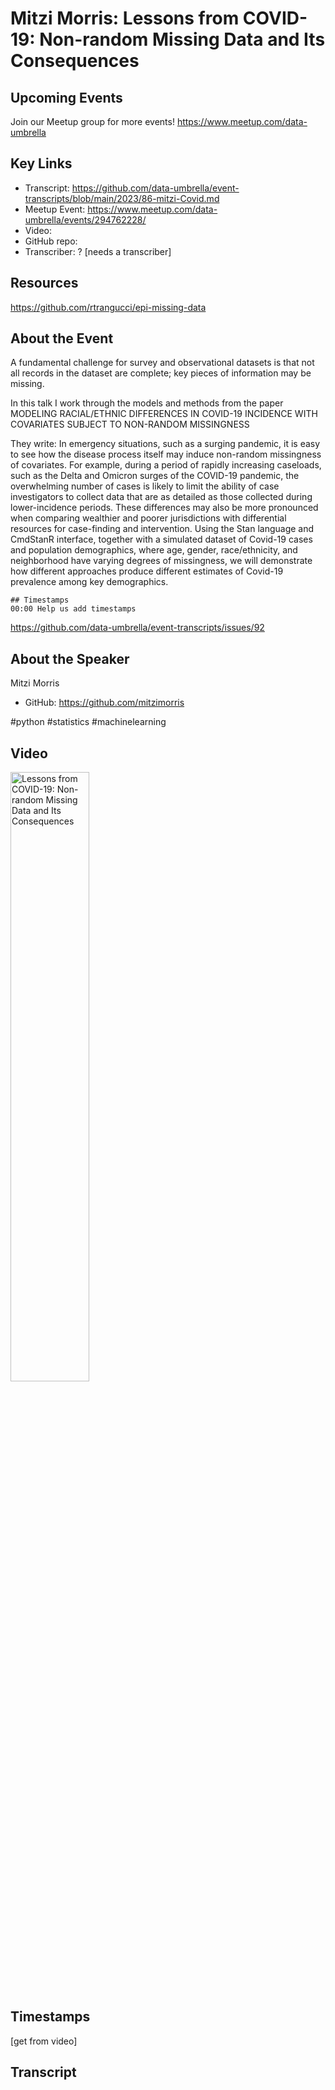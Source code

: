# Mitzi Morris:  Lessons from COVID-19: Non-random Missing Data and Its Consequences

## Upcoming Events
Join our Meetup group for more events!
https://www.meetup.com/data-umbrella

## Key Links
- Transcript: https://github.com/data-umbrella/event-transcripts/blob/main/2023/86-mitzi-Covid.md
- Meetup Event: https://www.meetup.com/data-umbrella/events/294762228/
- Video:  
- GitHub repo:  
- Transcriber:  ? [needs a transcriber]

## Resources
https://github.com/rtrangucci/epi-missing-data

## About the Event
A fundamental challenge for survey and observational datasets is that not all records in the dataset are complete; key pieces of information may be missing.

In this talk I work through the models and methods from the paper
MODELING RACIAL/ETHNIC DIFFERENCES IN COVID-19 INCIDENCE WITH COVARIATES SUBJECT TO NON-RANDOM MISSINGNESS

They write:
In emergency situations, such as a surging pandemic, it is easy to see how the disease process itself may induce non-random missingness of covariates. For example, during a period of rapidly increasing caseloads, such as the Delta and Omicron surges of the COVID-19 pandemic, the overwhelming number of cases is likely to limit the ability of case investigators to collect data that are as detailed as those collected during lower-incidence periods. These differences may also be more pronounced when comparing wealthier and poorer jurisdictions with differential resources for case-finding and intervention.
Using the Stan language and CmdStanR interface, together with a simulated dataset of Covid-19 cases and population demographics, where age, gender, race/ethnicity, and neighborhood have varying degrees of missingness, we will demonstrate how different approaches produce different estimates of Covid-19 prevalence among key demographics.

```
## Timestamps
00:00 Help us add timestamps
```
https://github.com/data-umbrella/event-transcripts/issues/92

## About the Speaker
Mitzi Morris
- GitHub:  https://github.com/mitzimorris

#python #statistics #machinelearning 

## Video
<a href="http://www.youtube.com/watch?feature=player_embedded&v=62Vhv_et9WQ" target="_blank"><img src="http://img.youtube.com/vi/62Vhv_et9WQ/0.jpg"
alt="Lessons from COVID-19: Non-random Missing Data and Its Consequences" width="50%" /></a>

## Timestamps
[get from video]

## Transcript
